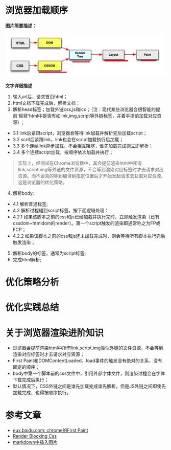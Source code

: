 # 浏览器加载顺序

**图片简要描述：**

![loading progress of page](https://github.com/ethanbear/fe-blogs/raw/master/assets/images/fp_firstPaint-1.jpg)

**文字详细描述**

1. 输入url后，请求首页html；
2. html文档下载完成后，解析文档；
3. 解析head标签；加载外链css,js和ico；（注：现代某些浏览器会很智能的提前'偷窥'html中是否有如link,img,script等外链标签，并着手提前加载对应资源）;
  - 3.1 link后紧跟script，浏览器会等待link加载并解析完后加载script；
  - 3.2 scrit后紧跟link，link也会在script加载执行后加载；
  - 3.3 多个连续link异步加载，不会相互阻塞，谁先加载完成则立即解析；
  - 3.4 多个连续script加载，按顺序依次加载并执行；
  
> 实际上，经测试在Chrome浏览器中，其会提前渲染html中所有link,script,img等外链的文件资源，不会等到渲染对应标签时才去请求对应资源。而不会真的等到编译到指定位置后才开始发起请求去获取对应资源，这是浏览器的优化策略。

4. 解析body;
  - 4.1 解析普通标签;
  - 4.2 解析过程碰到script标签，按下面逻辑处理：
  - 4.2.1 如果该脚本之前的css和js已经加载并执行完时，立即触发渲染（已有cssdom+htmldom的render）。第一个script触发的渲染即通常称之为FP或FCP；    
  - 4.2.2 如果该脚本之前的css和js还未加载完成时，则会等待所有脚本执行完后触发渲染；    
5. 解析body的标签，通常为script标签;
6. 完成html解析;

# 优化策略分析


# 优化实践总结

# 关于浏览器渲染进阶知识

- 浏览器会提前渲染html中所有link,script,img类似外链的文件资源，不会等到渲染对应标签时才去请求对应资源；
- First Paint和DOMContentLoaded、load事件的触发没有绝对的关系，没有固定的顺序；
- body中第一个脚本前的css文件中，引用外部字体文件，则渲染过程会在字体下载完成后执行；
- 默认情况下，CSS外链之间是谁先加载完成谁先解析，但是JS外链之间即使先加载完成，也得按顺序执行。

# 参考文章
- [eux.baidu.com: chrome的First Paint](http://eux.baidu.com/blog/fe/Chrome%E7%9A%84First%20Paint)
- [Render Blocking Css](https://developers.google.com/web/fundamentals/performance/critical-rendering-path/render-blocking-css)
- [markdown中插入图片](https://www.zhihu.com/question/21065229)
